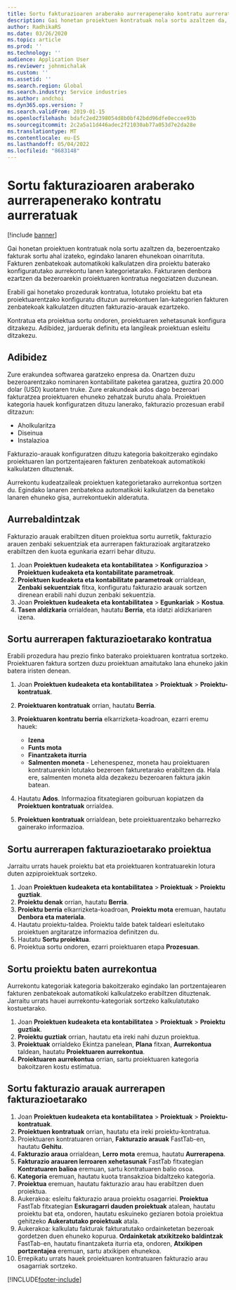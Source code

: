 ```yaml
---
title: Sortu fakturazioaren araberako aurrerapenerako kontratu aurreratuak
description: Gai honetan proiektuen kontratuak nola sortu azaltzen da, bezeroentzako fakturak sortu ahal izateko, egindako lanaren ehunekoan oinarrituta.
author: RadhikaRS
ms.date: 03/26/2020
ms.topic: article
ms.prod: ''
ms.technology: ''
audience: Application User
ms.reviewer: johnmichalak
ms.custom: ''
ms.assetid: ''
ms.search.region: Global
ms.search.industry: Service industries
ms.author: andchoi
ms.dyn365.ops.version: 7
ms.search.validFrom: 2019-01-15
ms.openlocfilehash: bdafc2ed2398054d8b0bf42bdd96dfe0eccee93b
ms.sourcegitcommit: 2c2a5a11d446adec2f21030ab77a053d7e2da28e
ms.translationtype: MT
ms.contentlocale: eu-ES
ms.lasthandoff: 05/04/2022
ms.locfileid: "8683148"
---
```

# <a name="create-advanced-contracts-for-billing-based-on-progress"></a>Sortu fakturazioaren araberako aurrerapenerako kontratu aurreratuak
[!include [banner](../includes/banner.md)]

Gai honetan proiektuen kontratuak nola sortu azaltzen da, bezeroentzako fakturak sortu ahal izateko, egindako lanaren ehunekoan oinarrituta. Fakturen zenbatekoak automatikoki kalkulatzen dira proiektu baterako konfiguratutako aurrekontu lanen kategorietarako. Fakturaren denbora ezartzen da bezeroarekin proiektuaren kontratua negoziatzen duzunean.

Erabili gai honetako prozedurak kontratua, lotutako proiektu bat eta proiektuarentzako konfiguratu dituzun aurrekontuen lan-kategorien fakturen zenbatekoak kalkulatzen dituzten fakturazio-arauak ezartzeko.

Kontratua eta proiektua sortu ondoren, proiektuaren xehetasunak konfigura ditzakezu. Adibidez, jarduerak definitu eta langileak proiektuan esleitu ditzakezu.

## <a name="example"></a>Adibidez

Zure erakundea softwarea garatzeko enpresa da. Onartzen duzu bezeroarentzako nominaren kontabilitate paketea garatzea, guztira 20.000 dolar (USD) kuotaren truke. Zure erakundeak ados dago bezeroari fakturatzea proiektuaren ehuneko zehatzak burutu ahala. Proiektuen kategoria hauek konfiguratzen dituzu lanerako, fakturazio prozesuan erabil ditzazun:

- Aholkularitza
- Diseinua
- Instalazioa

Fakturazio-arauak konfiguratzen dituzu kategoria bakoitzerako egindako proiektuaren lan portzentajearen fakturen zenbatekoak automatikoki kalkulatzen dituztenak.

Aurrekontu kudeatzaileak proiektuen kategorietarako aurrekontua sortzen du. Egindako lanaren zenbatekoa automatikoki kalkulatzen da benetako lanaren ehuneko gisa, aurrekontuekin alderatuta.

## <a name="prerequisites"></a>Aurrebaldintzak

Fakturazio arauak erabiltzen dituen proiektua sortu aurretik, fakturazio arauen zenbaki sekuentziak eta aurrerapen fakturazioak argitaratzeko erabiltzen den kuota egunkaria ezarri behar dituzu.

1. Joan **Proiektuen kudeaketa eta kontabilitatea** \> **Konfigurazioa** \> **Proiektuen kudeaketa eta kontabilitate parametroak**.
2. **Proiektuen kudeaketa eta kontabilitate parametroak** orrialdean, **Zenbaki sekuentziak** fitxa, konfiguratu fakturazio arauak sortzen direnean erabili nahi duzun zenbaki sekuentzia.
3. Joan **Proiektuen kudeaketa eta kontabilitatea** \> **Egunkariak** \> **Kostua**.
4. **Tasen aldizkaria** orrialdean, hautatu **Berria**, eta idatzi aldizkariaren izena.

## <a name="create-a-contract-for-progress-billings"></a>Sortu aurrerapen fakturazioetarako kontratua

Erabili prozedura hau prezio finko baterako proiektuaren kontratua sortzeko. Proiektuaren faktura sortzen duzu proiektuan amaitutako lana ehuneko jakin batera iristen denean.

1. Joan **Proiektuen kudeaketa eta kontabilitatea** \> **Proiektuak** \> **Proiektu-kontratuak**.
2. **Proiektuaren kontratuak** orrian, hautatu **Berria**.
3. **Proiektuaren kontratu berria** elkarrizketa-koadroan, ezarri eremu hauek:

    - **Izena**
    - **Funts mota**
    - **Finantzaketa iturria**
    - **Salmenten moneta** - Lehenespenez, moneta hau proiektuaren kontratuarekin lotutako bezeroen fakturetarako erabiltzen da. Hala ere, salmenten moneta alda dezakezu bezeroaren faktura jakin batean.

4. Hautatu **Ados**. Informazioa fitxategiaren goiburuan kopiatzen da **Proiektuen kontratuak** orrialdea.
5. **Proiektuen kontratuak** orrialdean, bete proiektuarentzako beharrezko gainerako informazioa.

## <a name="create-a-project-for-progress-billings"></a>Sortu aurrerapen fakturazioetarako proiektua

Jarraitu urrats hauek proiektu bat eta proiektuaren kontratuarekin lotura duten azpiproiektuak sortzeko.

1. Joan **Proiektuen kudeaketa eta kontabilitatea** \> **Proiektuak** \> **Proiektu guztiak**.
2. **Proiektu denak** orrian, hautatu **Berria**.
3. **Proiektu berria** elkarrizketa-koadroan, **Proiektu mota** eremuan, hautatu **Denbora eta materiala**.
4. Hautatu proiektu-taldea. Proiektu talde batek taldeari esleitutako proiektuen argitaratze informazioa definitzen du.
5. Hautatu **Sortu proiektua**.
6. Proiektua sortu ondoren, ezarri proiektuaren etapa **Prozesuan**.

## <a name="create-a-budget-for-a-project"></a>Sortu proiektu baten aurrekontua

Aurrekontu kategoriak kategoria bakoitzerako egindako lan portzentajearen fakturen zenbatekoak automatikoki kalkulatzeko erabiltzen dituztenak. Jarraitu urrats hauei aurrekontu-kategoriak sortzeko kalkulatutako kostuetarako.

1. Joan **Proiektuen kudeaketa eta kontabilitatea** \> **Proiektuak** \> **Proiektu guztiak**.
2. **Proiektu guztiak** orrian, hautatu eta ireki nahi duzun proiektua.
3. **Proiektuak** orrialdeko Ekintza panelean, **Plana** fitxan, **Aurrekontua** taldean, hautatu **Proiektuaren aurrekontua**.
4. **Proiektuaren aurrekontua** orrian, sartu proiektuaren kategoria bakoitzaren kostu estimatua.

## <a name="create-billing-rules-for-progress-billings"></a>Sortu fakturazio arauak aurrerapen fakturazioetarako

1. Joan **Proiektuen kudeaketa eta kontabilitatea** \> **Proiektuak** \> **Proiektu-kontratuak**.
2. **Proiektuen kontratuak** orrian, hautatu eta ireki proiektu-kontratua.
3. Proiektuaren kontratuaren orrian, **Fakturazio arauak** FastTab-en, hautatu **Gehitu**.
4. **Fakturazio araua** orrialdean, **Lerro mota** eremua, hautatu **Aurrerapena**.
5. **Fakturazio arauaren lerroaren xehetasunak** FastTab fitxategian **Kontratuaren balioa** eremuan, sartu kontratuaren balio osoa.
6. **Kategoria** eremuan, hautatu kuota transakzioa bidaltzeko kategoria.
7. **Proiektua** eremuan, hautatu fakturazio arau hau erabiltzen duen proiektua.
8. Aukerakoa: esleitu fakturazio araua proiektu osagarriei. **Proiektua** FastTab fitxategian **Eskuragarri dauden proiektuak** atalean, hautatu proiektu bat eta, ondoren, hautatu eskuineko geziaren botoia proiektua gehitzeko **Aukeratutako proiektuak** atala.
9. Aukerakoa: kalkulatu fakturak fakturatutako ordainketetan bezeroak gordetzen duen ehuneko kopurua. **Ordainketak atxikitzeko baldintzak** FastTab-en, hautatu finantzaketa iturria eta, ondoren, **Atxikipen portzentajea** eremuan, sartu atxikipen ehunekoa.
10. Errepikatu urrats hauek proiektuaren kontratuaren fakturazio arau osagarriak sortzeko.


[!INCLUDE[footer-include](../includes/footer-banner.md)]